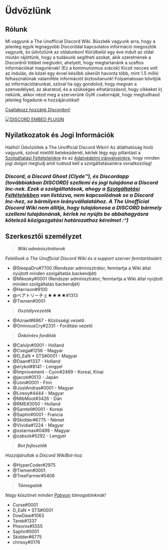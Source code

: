 <!-- TITLE: Hungarian - Főoldal -->
<!-- SUBTITLE: Üdvözlünk a The Unofficial Discord Wikin! -->

# Üdvözlünk
## Rólunk

Mi vagyunk a The Unofficial Discord Wiki. Büszkék vagyunk arra, hogy a jelenleg egyik legnagyobb Discorddal kapcsolatos információ megosztók vagyunk, és üdvözlünk az oldalunkon! Körülbelül egy éve indult az oldal miután rájöttünk, hogy a tudásunk segítheti azokat, akik szeretnének a Discordról többet megtudni, ahelyett, hogy megtartanánk a szaftos információkat magunknak! (Ez a kommunizmus srácok) Kicsit necces volt az indulás, de közel egy évvel később sikerült havonta több, mint 1.5 millió felhasználónak valamiféle információt biztosítanunk! Folyamatosan bővítjük az információtárunkat, szóval ha úgy gondolod, hogy megvan a szenvedélyed, az akaratod, és a szükséges elhatározásod, hogy cikkeket írj nekünk, akkor nézd meg a szerverünk GyIK csatornáját, hogy megtudhasd jelenleg fogadunk-e hozzájárulókat!

[Csatlakozz hozzánk Discordon!](https://discord.gg/ZRJ9Ghh)

<a href="https://discord.gg/ZRJ9Ghh">![DISCORD EMBED PLUGIN](https://discordapp.com/api/guilds/367460196148183040/widget.png?style=banner2)</a>

## Nyilatkozatok és Jogi Információk
Halihó! Üdvözöllek a The Unofficial Discord Wikin! Az átláthatóság hívői vagyunk, szóval mielőtt belekezdenél, kérlek tégy egy pillantást a [Szolgáltatási Feltételeinkre](/terms) és az [Adatvédelmi irányelveinkre](/privacy), hogy minden jogi dolgot megtudj amit tudnod kell a szolgáltatásainkra vonatkozólag!

### ***Discord, a Discord Ghost (Clyde™), és Discordapp (továbbiakban DISCORD) szellemi és jogi tulajdona a Discord Inc-nek. Ezek a szolgáltatások, ahogy a [Szolgáltatási Feltételekben](/terms) van listázva, nem kapcsolódnak se a Discord Inc-hez, se bármilyen leányvállalatához. A The Unofficial Discord Wiki nem állítja, hogy tulajdonosa a DISCORD bármely szellemi tulajdonának, kérlek ne nyújts be abbahagyásra kötelező közigazgatási határozathoz kérelmet :^)***

## Szerkesztői személyzet
> ***Wiki adminisztrátorok***

*Felelősek a The Unofficial Discord Wiki és a support szerver fenntartásáért.*
* @SleepaDru#7700 (Rendszer adminisztrátor, fenntartja a Wiki által nyújtott minden szolgáltatás backendjét)
* @Mikesky#0001 (Rendszer adminisztrátor, fenntartja a Wiki által nyújtott minden szolgáltatás backendjét)
* @Harrison#9100
* @ベアトリーチェ★★★★#1313
* @Tiemen#0001

> ***Osztályvezetők***

* @Azrael#6867 - Közösségi vezető
* @OminousCry#2331 - Fordítási vezető

> ***Önkéntes fordítók***

* @Calvijn#0001 - Holland
* @Csega#1256 - Magyar
* @D_EaN * STS#0001 - Magyar
* @Daan#1337 - Holland
* @erykol#8141 - Lengyel
* @Improvement - Cyon#2469 - Koreai, Kínai
* @jacob#0513 - Japán
* @Joni#0001 - Finn
* @JustAndras#0001 - Magyar
* @Lireoy#4444 - Magyar
* @MibMoot#3426 - Dán
* @RME#3050 - Holland
* @Samtell#0001 - Koreai
* @Saphir#0001 - Francia
* @Skidder#6775 - Német
* @Vividia#1224 - Magyar
* @xstarmax#0499 - Magyar
* @zabszk#5292 - Lengyel

> ***Bot fejlesztők***

*Hozzájárultak a Discord WikiBot-hoz.*
* @HyperCoder#2975
* @Tiemen#0001
* @TreeFarmer#5406

> ***Támogatók***

*Nagy köszönet minden [Patreon](https://www.patreon.com/TheDiscordWiki) támogatónknak!*

* Curse#0001
* D_EaN * STS#0001
* DowDaw#1063
* Tarek#1337
* Pheonix#5555
* Saphir#0001
* Skidder#6775
* chrissy#0176